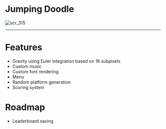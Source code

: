 # Jumping Doodle
![scr_315](https://github.com/MateuszPietrzak/GB-ASM-Game/assets/60319969/ae2b9361-4287-4449-bce0-a3ae17c9c8f6)

---
# Features
- Gravity using Euler integration based on 16 subpixels
- Custom music
- Custom font rendering
- Menu
- Random platform generation
- Scoring system
# Roadmap
- Leaderboard saving
